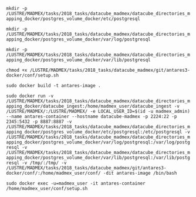 `mkdir -p /LUSTRE/MADMEX/tasks/2018_tasks/datacube_madmex/datacube_directories_mapping_docker/postgres_volume_docker/etc/postgresql`

`mkdir -p /LUSTRE/MADMEX/tasks/2018_tasks/datacube_madmex/datacube_directories_mapping_docker/postgres_volume_docker/var/log/postgresql`

`mkdir -p /LUSTRE/MADMEX/tasks/2018_tasks/datacube_madmex/datacube_directories_mapping_docker/postgres_volume_docker/var/lib/postgresql`

`chmod +x /LUSTRE/MADMEX/tasks/2018_tasks/datacube_madmex/git/antares3-docker/conf/setup.sh`

`sudo docker build -t antares-image .`

`sudo docker run -v /LUSTRE/MADMEX/tasks/2018_tasks/datacube_madmex/datacube_directories_mapping_docker/datacube_ingest:/home/madmex_user/datacube_ingest -v /LUSTRE/MADMEX/:/LUSTRE/MADMEX/ -e LOCAL_USER_ID=$(id -u madmex_admin) --name antares-container --hostname datacube-madmex -p 2224:22 -p 2345:5432 -p 8887:8887 -v /LUSTRE/MADMEX/tasks/2018_tasks/datacube_madmex/datacube_directories_mapping_docker/postgres_volume_docker/etc/postgresql:/etc/postgresql -v /LUSTRE/MADMEX/tasks/2018_tasks/datacube_madmex/datacube_directories_mapping_docker/postgres_volume_docker/var/log/postgresql:/var/log/postgresql -v /LUSTRE/MADMEX/tasks/2018_tasks/datacube_madmex/datacube_directories_mapping_docker/postgres_volume_docker/var/lib/postgresql:/var/lib/postgresql -v /tmp/:/tmp/ -v /LUSTRE/MADMEX/tasks/2018_tasks/datacube_madmex/git/antares3-docker/conf/:/home/madmex_user/conf/ -dit antares-image /bin/bash`

`sudo docker exec -u=madmex_user -it antares-container /home/madmex_user/conf/setup.sh`
